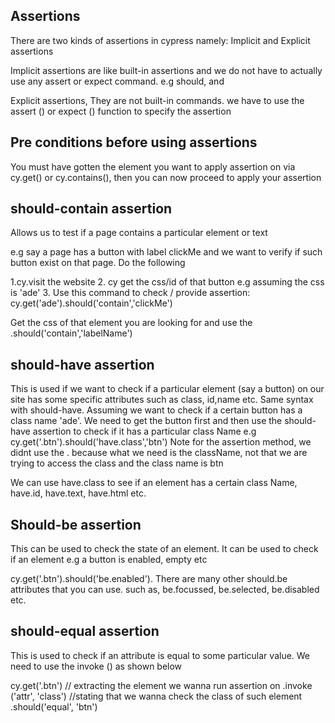 ## Assertions
There are two kinds of assertions in cypress namely: Implicit and Explicit assertions

Implicit assertions are like built-in assertions and we do not have to actually use any assert or expect command. e.g should, and

Explicit assertions, They are not built-in commands. we have to use the assert () or expect () function to specify the assertion

## Pre conditions before using assertions
You must have gotten the element you want to apply assertion on via cy.get() or cy.contains(), then you can now proceed to apply your assertion

## should-contain assertion
Allows us to test if a page contains a particular element or text

e.g say a page has a button with label clickMe and we want to verify if such button exist on that page. Do the following

1.cy.visit the website
2. cy get the css/id of that button e.g assuming the css is 'ade'
3. Use this command to check / provide assertion: cy.get('ade').should('contain','clickMe')

Get the css of that element you are looking for and use the .should('contain','labelName')

## should-have assertion
This is used if we want to check if a particular element (say a button) on our site has some specific attributes such as class, id,name etc.
Same syntax with should-have. Assuming we want to check if a certain button has a class name 'ade'. We need to get the button first and then use the should-have assertion to check if it has a particular class Name
e.g  cy.get('.btn').should('have.class','btn') Note for the assertion method, we didnt use the . because what we need is the className, not that we are trying to access the class and the class name is btn

We can use have.class to see if an element has a certain class Name, have.id, have.text, have.html etc.

## Should-be assertion
This can be used to check the state of an element. It can be used to check if an element e.g a button is enabled, empty etc

cy.get('.btn').should('be.enabled'). There are many other should.be attributes that you can use. such as, be.focussed, be.selected, be.disabled etc.

## should-equal assertion
This is used to check if an attribute is equal to some particular value. We need to use the invoke () as shown below

cy.get('.btn') // extracting the element we wanna run assertion on
    .invoke ('attr', 'class') //stating that we wanna check the class of such element 
    .should('equal', 'btn')